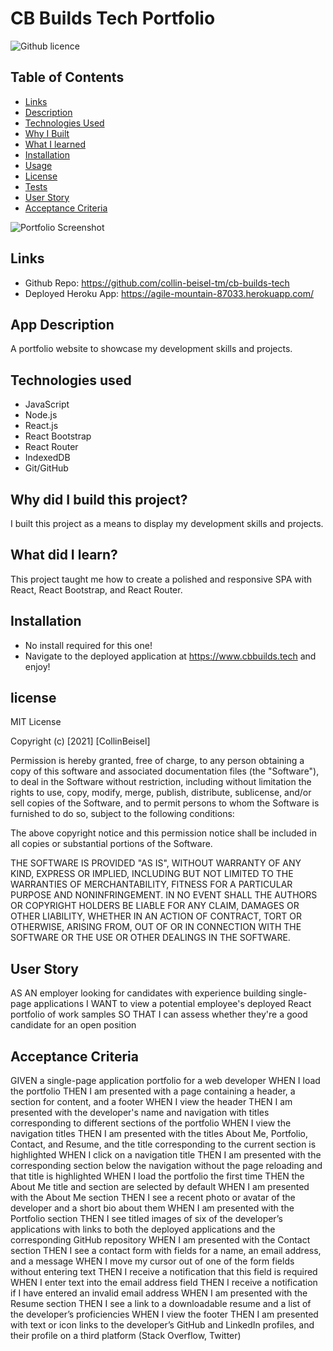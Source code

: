 # CB Builds Tech Portfolio

![Github licence](http://img.shields.io/badge/license-MIT-blue.svg)

 ## Table of Contents
  * [Links](#links)
  * [Description](#app-descriptino)
  * [Technologies Used](#technologies-used)
  * [Why I Built](#why-did-i-build-this-project)
  * [What I learned](#what-did-i-learn)
  * [Installation](#installation)
  * [Usage](#usage)
  * [License](#license)
  * [Tests](#tests)
  * [User Story](#User-Story)
  * [Acceptance Criteria](#acceptance-criteria)

![Portfolio Screenshot](https://github.com/collin-beisel-tm/cb-builds-tech/blob/main/screenshots/readme-screenshot1.PNG)

## Links
 - Github Repo: https://github.com/collin-beisel-tm/cb-builds-tech
 - Deployed Heroku App: https://agile-mountain-87033.herokuapp.com/
 ## App Description

A portfolio website to showcase my development skills and projects.

## Technologies used
- JavaScript
- Node.js
- React.js
- React Bootstrap
- React Router
- IndexedDB
- Git/GitHub

## Why did I build this project?
I built this project as a means to display my development skills and projects.

## What did I learn?
This project taught me how to create a polished and responsive SPA with React, React Bootstrap, and React Router.

## Installation
 - No install required for this one!
 - Navigate to the deployed application at https://www.cbbuilds.tech and enjoy!

## license
MIT License

Copyright (c) [2021] [CollinBeisel]

Permission is hereby granted, free of charge, to any person obtaining a copy of this software and associated documentation files (the "Software"), to deal in the Software without restriction, including without limitation the rights to use, copy, modify, merge, publish, distribute, sublicense, and/or sell copies of the Software, and to permit persons to whom the Software is furnished to do so, subject to the following conditions:

The above copyright notice and this permission notice shall be included in all copies or substantial portions of the Software.

THE SOFTWARE IS PROVIDED "AS IS", WITHOUT WARRANTY OF ANY KIND, EXPRESS OR IMPLIED, INCLUDING BUT NOT LIMITED TO THE WARRANTIES OF MERCHANTABILITY, FITNESS FOR A PARTICULAR PURPOSE AND NONINFRINGEMENT. IN NO EVENT SHALL THE AUTHORS OR COPYRIGHT HOLDERS BE LIABLE FOR ANY CLAIM, DAMAGES OR OTHER LIABILITY, WHETHER IN AN ACTION OF CONTRACT, TORT OR OTHERWISE, ARISING FROM, OUT OF OR IN CONNECTION WITH THE SOFTWARE OR THE USE OR OTHER DEALINGS IN THE SOFTWARE.

## User Story
AS AN employer looking for candidates with experience building single-page applications
I WANT to view a potential employee's deployed React portfolio of work samples
SO THAT I can assess whether they're a good candidate for an open position

## Acceptance Criteria
GIVEN a single-page application portfolio for a web developer
WHEN I load the portfolio
THEN I am presented with a page containing a header, a section for content, and a footer
WHEN I view the header
THEN I am presented with the developer's name and navigation with titles corresponding to different sections of the portfolio
WHEN I view the navigation titles
THEN I am presented with the titles About Me, Portfolio, Contact, and Resume, and the title corresponding to the current section is highlighted
WHEN I click on a navigation title
THEN I am presented with the corresponding section below the navigation without the page reloading and that title is highlighted
WHEN I load the portfolio the first time
THEN the About Me title and section are selected by default
WHEN I am presented with the About Me section
THEN I see a recent photo or avatar of the developer and a short bio about them
WHEN I am presented with the Portfolio section
THEN I see titled images of six of the developer’s applications with links to both the deployed applications and the corresponding GitHub repository
WHEN I am presented with the Contact section
THEN I see a contact form with fields for a name, an email address, and a message
WHEN I move my cursor out of one of the form fields without entering text
THEN I receive a notification that this field is required
WHEN I enter text into the email address field
THEN I receive a notification if I have entered an invalid email address
WHEN I am presented with the Resume section
THEN I see a link to a downloadable resume and a list of the developer’s proficiencies
WHEN I view the footer
THEN I am presented with text or icon links to the developer’s GitHub and LinkedIn profiles, and their profile on a third platform (Stack Overflow, Twitter)